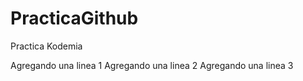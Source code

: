 # PracticaGithub
Practica Kodemia

Agregando una linea 1
Agregando una linea 2
Agregando una linea 3
